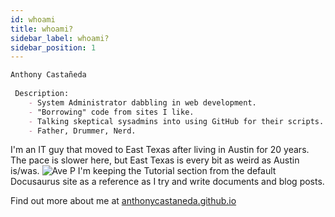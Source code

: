 ```yaml
---
id: whoami
title: whoami?
sidebar_label: whoami?
sidebar_position: 1
---
```

<!-- ## whoami? -->

```markdown title="anthony@anthonycastaneda.com:~$ whoami"
Anthony Castañeda
 
 Description:
    - System Administrator dabbling in web development. 
    - "Borrowing" code from sites I like. 
    - Talking skeptical sysadmins into using GitHub for their scripts. 
    - Father, Drummer, Nerd.
```

I'm an IT guy that moved to East Texas after living in Austin for 20 years. The pace is slower here,
but East Texas is every bit as weird as Austin is/was.
![Ave P](/img/AveP.jpg)
I'm keeping the Tutorial section from the default Docusaurus site as a reference as I try and write documents and blog posts.

Find out more about me at [anthonycastaneda.github.io](https://anthonycastaneda.github.io)
